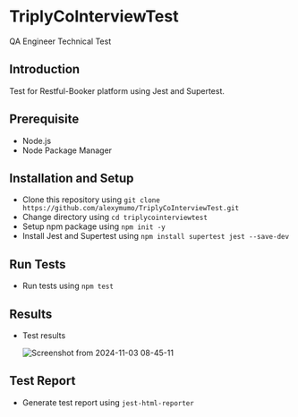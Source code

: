 # TriplyCoInterviewTest
QA Engineer Technical Test

## Introduction
Test for Restful-Booker platform using Jest and Supertest.

## Prerequisite
- Node.js
- Node Package Manager

## Installation and Setup
- Clone this repository using ``git clone https://github.com/alexymumo/TriplyCoInterviewTest.git``
- Change directory using ``cd triplycointerviewtest``
- Setup npm package using ``npm init -y``
- Install Jest and Supertest using ``npm install supertest jest --save-dev
``

## Run Tests
- Run tests using ``npm test``

## Results
- Test results

  ![Screenshot from 2024-11-03 08-45-11](https://github.com/user-attachments/assets/665b87d2-f456-45f1-972d-0be62d818cc0)

  

## Test Report
- Generate test report using ``jest-html-reporter``
